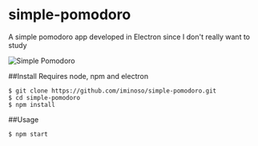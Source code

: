 # simple-pomodoro
A simple pomodoro app developed in Electron since I don't really want to study

![Simple Pomodoro](http://new.tinygrab.com/47237f2f0f3dff5fd133342e86d48c3f79b1a49be9.png)

##Install
Requires node, npm and electron
```
$ git clone https://github.com/iminoso/simple-pomodoro.git
$ cd simple-pomodoro
$ npm install
```

##Usage
```
$ npm start
```
